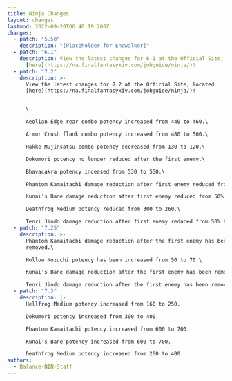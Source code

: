 ```yaml
---
title: Ninja Changes
layout: changes
lastmod: 2022-09-20T06:40:19.200Z
changes:
  - patch: "5.58"
    description: "[Placeholder for Endwalker]"
  - patch: "6.1"
    description: View the latest changes for 6.1 at the Official Site, located
      [here](https://na.finalfantasyxiv.com/jobguide/ninja/)!
  - patch: "7.2"
    description: >-
      View the latest changes for 7.2 at the Official Site, located
      [here](https://na.finalfantasyxiv.com/jobguide/ninja/)!


      \

      Aeolian Edge rear combo potency increased from 440 to 460.\

      Armor Crush flank combo potency increased from 480 to 500.\

      Hakke Mujinsatsu combo potency decreased from 130 to 120.\

      Dokumori potency no longer reduced after the first enemy.\

      Bhavacakra potency inceased from 530 to 550.\

      Phantom Kamaitachi damage reduction after first enemy reduced from 50% to 25%.\

      Kunai's Bane damage reduction after first enemy reduced from 50% to 25%.\

      Deathfrog Medium potency reduced from 300 to 260.\

      Tenri Jindo damage reduction after first enemy reduced from 50% to 25%.
  - patch: "7.25"
    description: >-
      Phantom Kamaitachi damage reduction after the first enemy has been
      removed.\

      Hollow Nozuchi potency has been increased from 50 to 70.\

      Kunai's Bane damage reduction after the first enemy has been removed.\

      Tenri Jindo damage reduction after the first enemy has been removed.
  - patch: "7.3"
    description: |-
      Hellfrog Medium potency increased from 160 to 250.

      Dokumori potency increased from 300 to 400.

      Phantom Kamaitachi potency increased from 600 to 700.

      Kunai's Bane potency increased from 600 to 700.

      Deathfrog Medium potency increased from 260 to 400.
authors:
  - Balance-NIN-Staff
---
```


